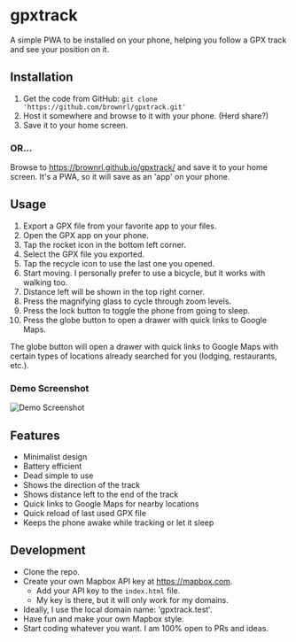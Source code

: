 # gpxtrack

A simple PWA to be installed on your phone, helping you follow a GPX track and see your position on it.

## Installation

1. Get the code from GitHub: `git clone 'https://github.com/brownrl/gpxtrack.git'`
2. Host it somewhere and browse to it with your phone. (Herd share?)
3. Save it to your home screen.

### OR...

Browse to https://brownrl.github.io/gpxtrack/ and save it to your home screen. It's a PWA, so it will save as an 'app' on your phone.

## Usage

1. Export a GPX file from your favorite app to your files.
2. Open the GPX app on your phone.
3. Tap the rocket icon in the bottom left corner.
4. Select the GPX file you exported.
5. Tap the recycle icon to use the last one you opened.
6. Start moving. I personally prefer to use a bicycle, but it works with walking too.
7. Distance left will be shown in the top right corner.
8. Press the magnifying glass to cycle through zoom levels.
9. Press the lock button to toggle the phone from going to sleep.
10. Press the globe button to open a drawer with quick links to Google Maps.

The globe button will open a drawer with quick links to Google Maps with certain types of locations already searched for you (lodging, restaurants, etc.).

### Demo Screenshot
![Demo Screenshot](https://brownrl.github.io/gpxtrack/demo.png)

## Features

- Minimalist design
- Battery efficient
- Dead simple to use
- Shows the direction of the track
- Shows distance left to the end of the track
- Quick links to Google Maps for nearby locations
- Quick reload of last used GPX file
- Keeps the phone awake while tracking or let it sleep
  
## Development

- Clone the repo.
- Create your own Mapbox API key at https://mapbox.com.
  - Add your API key to the `index.html` file.
  - My key is there, but it will only work for my domains.
- Ideally, I use the local domain name: 'gpxtrack.test'.
- Have fun and make your own Mapbox style.
- Start coding whatever you want. I am 100% open to PRs and ideas.